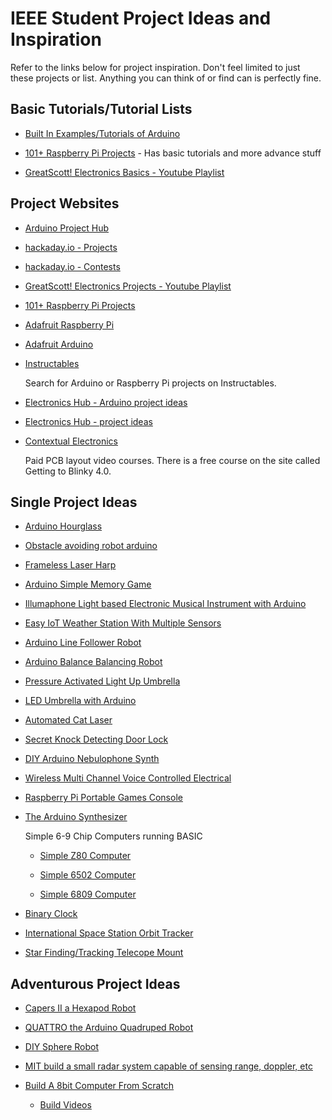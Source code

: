 # IEEE Student Project Ideas and Inspiration

Refer to the links below for project inspiration. Don't feel limited to just
these projects or list. Anything you can think of or find can is perfectly fine.

## Basic Tutorials/Tutorial Lists

-   [Built In Examples/Tutorials of Arduino](https://www.arduino.cc/en/Tutorial/BuiltInExamples)

-   [101+ Raspberry Pi Projects](https://www.electronicshub.org/raspberry-pi-projects/) - Has basic tutorials and more advance stuff

-   [GreatScott! Electronics Basics - Youtube Playlist](https://www.youtube.com/playlist?list=PLAROrg3NQn7cyu01HpOv5BWo217XWBZu0)


## Project Websites
-   [Arduino Project Hub](https://create.arduino.cc/projecthub)

-   [hackaday.io - Projects](https://hackaday.io/projects)

-   [hackaday.io - Contests](https://hackaday.io/contests)
    
-   [GreatScott! Electronics Projects - Youtube Playlist](https://www.youtube.com/playlist?list=PLAROrg3NQn7dGPxb9CFtxwbgzLNaaj1Oe)

-   [101+ Raspberry Pi Projects](https://www.electronicshub.org/raspberry-pi-projects/)

-   [Adafruit Raspberry Pi](https://learn.adafruit.com/category/raspberry-pi)

-   [Adafruit Arduino](https://learn.adafruit.com/category/arduino)

-   [Instructables](http://www.instructables.com)

    Search for Arduino or Raspberry Pi projects on Instructables.

-   [Electronics Hub - Arduino project ideas](https://www.electronicshub.org/arduino-project-ideas/)

-   [Electronics Hub - project ideas](https://www.electronicshub.org/electronics-projects-ideas/)

-   [Contextual Electronics](https://contextualelectronics.com/)

    Paid PCB layout video courses. There is a free course on the site called Getting to Blinky 4.0.

## Single Project Ideas
-   [Arduino Hourglass](https://www.instagram.com/p/BmFQoqdDryU/?utm_source=ig_share_sheet&igshid=i360sjd3vpwa)

-   [Obstacle avoiding robot arduino](https://www.electronicshub.org/obstacle-avoiding-robot-arduino/)

-   [Frameless Laser Harp](http://www.instructables.com/id/Frameless-Laser-Harp/)

-   [Arduino Simple Memory Game](http://www.instructables.com/id/Arduino-Simple-Memory-Game/)

-   [Illumaphone Light based Electronic Musical Instrument with Arduino](http://www.instructables.com/id/Illumaphone-Light-based-Electronic-Musical-Instrum/)

-   [Easy IoT Weather Station With Multiple Sensors](http://www.instructables.com/id/Esay-IoT-Weather-Station-With-Multiple-Sensors/)

-   [Arduino Line Follower Robot](http://www.instructables.com/id/Arduino-Line-Follower-Robot-1/)

-   [Arduino Balance Balancing Robot](http://www.instructables.com/id/Arduino-Balance-Balancing-Robot-How-to-Make/)

-   [Pressure Activated Light Up Umbrella](http://www.instructables.com/id/Pressure-Activated-Light-Up-Umbrella/)

-   [LED Umbrella with Arduino](http://www.instructables.com/id/LED-Umbrella-with-Arduino/)

-   [Automated Cat Laser](http://www.instructables.com/id/CatBot-Automated-Cat-Laser/)

-   [Secret Knock Detecting Door Lock](http://www.instructables.com/id/Secret-Knock-Detecting-Door-Lock/)

-   [DIY Arduino Nebulophone Synth](http://www.instructables.com/id/DIY-Arduino-Nebulophone-Synth/)

-   [Wireless Multi Channel Voice Controlled Electrical](http://www.instructables.com/id/Wireless-Multi-Channel-Voice-Controlled-Electrical/)

-   [Raspberry Pi Portable Games Console](http://www.instructables.com/id/Raspberry-Pi-Portable-Games-Console/)

-   [The Arduino Synthesizer](http://www.instructables.com/id/The-Arduino-Synthesizer/)

    Simple 6-9 Chip Computers running BASIC

    -   [Simple Z80 Computer](http://searle.hostei.com/grant/z80/SimpleZ80.html)

    -   [Simple 6502 Computer](http://searle.hostei.com/grant/6502/Simple6502.html)

    -   [Simple 6809 Computer](http://searle.hostei.com/grant/6809/Simple6809.html)

-   [Binary Clock](https://hackaday.io/project/9783-binaryclock)

-   [International Space Station Orbit Tracker](https://www.youtube.com/watch?v=sIE0mcOGnms)

-   [Star Finding/Tracking Telecope Mount](https://hackaday.io/project/159342-pisolaris)
## Adventurous Project Ideas

-   [Capers II a Hexapod Robot](http://www.instructables.com/id/Capers-II-a-Hexapod-Robot/)

-   [QUATTRO the Arduino Quadruped Robot](http://www.instructables.com/id/QUATTRO-the-Arduino-Quadruped-Robot/)

-   [DIY Sphere Robot](http://www.instructables.com/id/DIY-Sphere-Robot/)

-   [MIT build a small radar system capable of sensing range, doppler, etc](https://ocw.mit.edu/resources/res-ll-003-build-a-small-radar-system-capable-of-sensing-range-doppler-and-synthetic-aperture-radar-imaging-january-iap-2011/)

-   [Build A 8bit Computer From Scratch](https://eater.net/8bit/)

    - [Build Videos](https://www.youtube.com/user/eaterbc)
